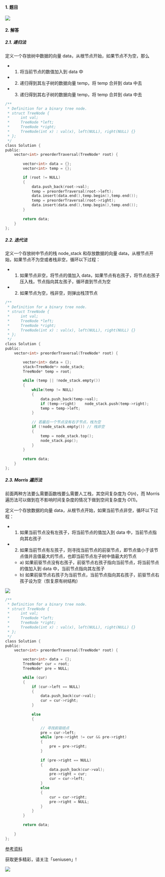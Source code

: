 #### 1. 题目

![](https://upload-images.jianshu.io/upload_images/11895466-d0fdaa43d9c191e8.png?imageMogr2/auto-orient/strip%7CimageView2/2/w/1240)


#### 2. 解答

##### 2.1. 递归法

定义一个存放树中数据的向量 data，从根节点开始，如果节点不为空，那么
- 1. 将当前节点的数值加入到 data 中
- 2. 递归得到其左子树的数据向量 temp，将 temp 合并到 data 中去
- 3. 递归得到其右子树的数据向量 temp，将 temp 合并到 data 中去

```c
/**
 * Definition for a binary tree node.
 * struct TreeNode {
 *     int val;
 *     TreeNode *left;
 *     TreeNode *right;
 *     TreeNode(int x) : val(x), left(NULL), right(NULL) {}
 * };
 */
class Solution {
public:
    vector<int> preorderTraversal(TreeNode* root) {
        
        vector<int> data = {};
        vector<int> temp = {};

        if (root != NULL)
        {
            data.push_back(root->val);
            temp = preorderTraversal(root->left);
            data.insert(data.end(),temp.begin(),temp.end());
            temp = preorderTraversal(root->right);
            data.insert(data.end(),temp.begin(),temp.end());
        }
        
        return data;         
    }
};
```

##### 2.2. 迭代法

定义一个存放树中节点的栈 node_stack 和存放数据的向量 data，从根节点开始，如果节点不为空或者栈非空，循环以下过程：
- 1. 如果节点非空，将节点的值加入 data，如果节点有右孩子，将节点右孩子压入栈，节点指向其左孩子，循环直到节点为空
- 2. 如果节点为空，栈非空，则弹出栈顶节点

```c
/**
 * Definition for a binary tree node.
 * struct TreeNode {
 *     int val;
 *     TreeNode *left;
 *     TreeNode *right;
 *     TreeNode(int x) : val(x), left(NULL), right(NULL) {}
 * };
 */
class Solution {
public:
    vector<int> preorderTraversal(TreeNode* root) {

        vector<int> data = {};
        stack<TreeNode*> node_stack;
        TreeNode* temp = root;
        
        while (temp || !node_stack.empty())
        {
            while(temp != NULL)
            {
                data.push_back(temp->val);
                if (temp->right)    node_stack.push(temp->right);
                temp = temp->left;
            }
            
            // 若最后一个节点没有右子节点，栈为空
            if (!node_stack.empty()) // 栈非空
            {
                temp = node_stack.top();
                node_stack.pop();
            }
        }
        
        return data; 
    }
};
```

##### 2.3. Morris 遍历法

前面两种方法要么需要函数栈要么需要人工栈，其空间复杂度为 $O(n)$，而 Morris 遍历法可以做到在不影响时间复杂度的情况下做到空间复杂度为 $O(1)$。

定义一个存放数据的向量 data，从根节点开始，如果当前节点非空，循环以下过程：
- 1. 如果当前节点没有左孩子，将当前节点的值加入到 data 中，当前节点指向其右孩子
- 2. 如果当前节点有左孩子，则寻找当前节点的前驱节点，即节点值小于该节点值并且值最大的节点，也即当前节点左子树中值最大的节点 
  - a) 如果前驱节点没有右孩子，前驱节点右孩子指向当前节点，将当前节点的值加入到 data 中，当前节点指向其左孩子
  - b) 如果前驱节点右孩子为当前节点，当前节点指向其右孩子，前驱节点右孩子设为空（恢复原有树结构）

![](https://upload-images.jianshu.io/upload_images/11895466-f1a857b372da979a.jpg?imageMogr2/auto-orient/strip%7CimageView2/2/w/1240)

```c
/**
 * Definition for a binary tree node.
 * struct TreeNode {
 *     int val;
 *     TreeNode *left;
 *     TreeNode *right;
 *     TreeNode(int x) : val(x), left(NULL), right(NULL) {}
 * };
 */
class Solution {
public:
    vector<int> preorderTraversal(TreeNode* root) {

        vector<int> data = {};
        TreeNode* cur = root;
        TreeNode* pre = NULL;

        while (cur)
        {
            if (cur->left == NULL)
            {
                data.push_back(cur->val);
                cur = cur->right;
            }
            
            else
            {

                // 寻找前驱结点
                pre = cur->left;
                while (pre->right != cur && pre->right)
                {
                    pre = pre->right;
                }
                
                if (pre->right == NULL)
                {
                    data.push_back(cur->val);
                    pre->right = cur;
                    cur = cur->left;
                }
                else
                {
                    cur = cur->right;
                    pre->right = NULL;
                }
            }
        }
        
        return data;
        
    }
};
```

[参考资料](https://www.cnblogs.com/AnnieKim/archive/2013/06/15/MorrisTraversal.html)

获取更多精彩，请关注「seniusen」! 

![](https://upload-images.jianshu.io/upload_images/11895466-ee82f7655f20bfeb.jpg?imageMogr2/auto-orient/strip%7CimageView2/2/w/1240)
